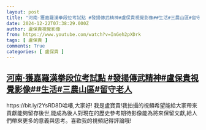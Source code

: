 ```yaml
---
layout: post
title: "河南·獲嘉羅漢拳段位考試點 #發揚傳武精神#盧保貴視覺影像##生活#三農山區#留守老人"
date: 2024-12-22T07:38:29.000Z
author: 盧保貴視覺影像
from: https://www.youtube.com/watch?v=InGeh2pXDrk
tags: [ 盧保貴 ]
comments: True
categories: [ 盧保貴 ]
---
```

<!--1734853109000-->
[河南·獲嘉羅漢拳段位考試點 #發揚傳武精神#盧保貴視覺影像##生活#三農山區#留守老人](https://www.youtube.com/watch?v=InGeh2pXDrk)
------

<div>
https://bit.ly/2YsRD8D哈嘍,大家好! 我是盧寶貴!我拍攝的視頻希望能給大家帶來貢獻能夠留存後世,能成為後人對現在的歷史參考期待影像能為將來保留文獻,給人們帶來更多的意義與思考。喜歡我的視頻記得評論哦!
</div>
